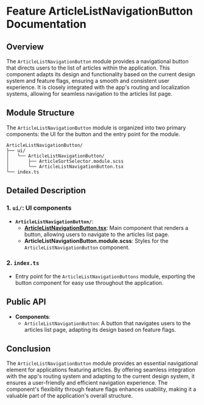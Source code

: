 # Feature ArticleListNavigationButton Documentation

## Overview

The `ArticleListNavigationButton` module provides a navigational button that directs users to the list of articles within the application. This component adapts its design and functionality based on the current design system and feature flags, ensuring a smooth and consistent user experience. It is closely integrated with the app's routing and localization systems, allowing for seamless navigation to the articles list page.

## Module Structure

The `ArticleListNavigationButton` module is organized into two primary components: the UI for the button and the entry point for the module.

```text
ArticleListNavigationButton/
├── ui/
│   └── ArticleListNavigationButton/
│       ├── ArticleSortSelector.module.scss
│       └── ArticleListNavigationButton.tsx
└── index.ts
```

## Detailed Description

### 1. `ui/`: UI components
- **`ArticleListNavigationButton/`**:
    - [**ArticleListNavigationButton.tsx**](./ui/ArticleListNavigationButton/README.md): Main component that renders a button, allowing users to navigate to the articles list page.
    - **ArticleListNavigationButton.module.scss**: Styles for the `ArticleListNavigationButton` component.
### 2. `index.ts`
- Entry point for the `ArticleListNavigationButtons` module, exporting the button component for easy use throughout the application.

## Public API
- **Components**:
    - `ArticleListNavigationButton`: A button that navigates users to the articles list page, adapting its design based on feature flags.

## Conclusion
The `ArticleListNavigationButton` module provides an essential navigational element for applications featuring articles. By offering seamless integration with the app's routing system and adapting to the current design system, it ensures a user-friendly and efficient navigation experience. The component's flexibility through feature flags enhances usability, making it a valuable part of the application's overall structure.
